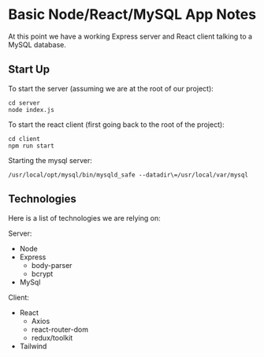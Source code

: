 # Basic Node/React/MySQL App Notes

At this point we have a working Express server and React client talking to a MySQL database.

## Start Up

To start the server (assuming we are at the root of our project):

```
cd server
node index.js
```

To start the react client (first going back to the root of the project):

```
cd client
npm run start
```

Starting the mysql server:

```
/usr/local/opt/mysql/bin/mysqld_safe --datadir\=/usr/local/var/mysql
```

## Technologies

Here is a list of technologies we are relying on:

Server:

- Node
- Express
    - body-parser
    - bcrypt
- MySql

Client:

- React
    - Axios
    - react-router-dom
    - redux/toolkit
- Tailwind
